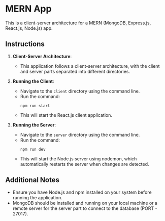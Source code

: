 # MERN App

This is a client-server architecture for a MERN (MongoDB, Express.js, React.js, Node.js) app.

## Instructions

1. **Client-Server Architecture**: 
   - This application follows a client-server architecture, with the client and server parts separated into different directories.

2. **Running the Client**:
   - Navigate to the `client` directory using the command line.
   - Run the command:
     ```
     npm run start
     ```
   - This will start the React.js client application.

3. **Running the Server**:
   - Navigate to the `server` directory using the command line.
   - Run the command:
     ```
     npm run dev
     ```
   - This will start the Node.js server using nodemon, which automatically restarts the server when changes are detected.

## Additional Notes

- Ensure you have Node.js and npm installed on your system before running the application.
- MongoDB should be installed and running on your local machine or a remote server for the server part to connect to the database (PORT - 27017).

